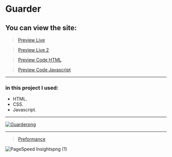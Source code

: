 # Guarder

## You can view the site:

> [Preview Live](https://ahmedmohamedag.github.io/guarder/)

> [Preview Live 2](http://ahmedmohamed.free.nf/?i=1)

> [Preview Code HTML](https://github.com/ahmedmohamedag/guarder/blob/main/index.html)

> [Preview Code Javascript](https://github.com/ahmedmohamedag/guarder/blob/main/main.js)


---
### in this project I used:

- HTML.
- CSS.
- Javascript.
___

[![Guarderpng](https://github.com/ahmedmohamedag/guarder/assets/145150395/89682e15-eb58-4992-8a6a-c49c3e1ee817)](https://ahmedmohamedag.github.io/guarder/)

___
>[ Preformance ](https://pagespeed.web.dev/analysis/https-ahmedmohamedag-github-io-guarder/sjy8inkvgi?form_factor=desktop) 


![PageSpeed Insightspng (1)](https://github.com/ahmedmohamedag/guarder/assets/145150395/691b50cd-23e5-4228-a624-abf74b3a38ef)





